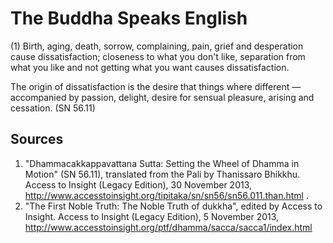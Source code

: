 # The Buddha Speaks English
(1) Birth, aging, death, sorrow, complaining, pain, grief and desperation cause dissatisfaction; closeness to what you don't like, separation from what you like and not getting what you want causes dissatisfaction. 

The origin of dissatisfaction is the desire that things where different — accompanied by passion, delight, desire for sensual pleasure, arising and cessation.
(SN 56.11)

## Sources
1.  "Dhammacakkappavattana Sutta: Setting the Wheel of Dhamma in Motion" (SN 56.11), translated from the Pali by Thanissaro Bhikkhu. Access to Insight (Legacy Edition), 30 November 2013, http://www.accesstoinsight.org/tipitaka/sn/sn56/sn56.011.than.html .
2. "The First Noble Truth: The Noble Truth of dukkha", edited by Access to Insight. Access to Insight (Legacy Edition), 5 November 2013, http://www.accesstoinsight.org/ptf/dhamma/sacca/sacca1/index.html
